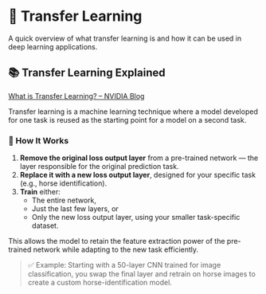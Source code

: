 # 🧠 Transfer Learning

A quick overview of what transfer learning is and how it can be used in deep learning applications.

## 📚 Transfer Learning Explained

[What is Transfer Learning? – NVIDIA Blog](https://blogs.nvidia.com/blog/what-is-transfer-learning/)

Transfer learning is a machine learning technique where a model developed for one task is reused as the starting point for a model on a second task.

### 🔁 How It Works

1. **Remove the original loss output layer** from a pre-trained network — the layer responsible for the original prediction task.
2. **Replace it with a new loss output layer**, designed for your specific task (e.g., horse identification).
3. **Train** either:
   - The entire network,
   - Just the last few layers, or
   - Only the new loss output layer,
   using your smaller task-specific dataset.

This allows the model to retain the feature extraction power of the pre-trained network while adapting to the new task efficiently.

> ✅ Example: Starting with a 50-layer CNN trained for image classification, you swap the final layer and retrain on horse images to create a custom horse-identification model.


